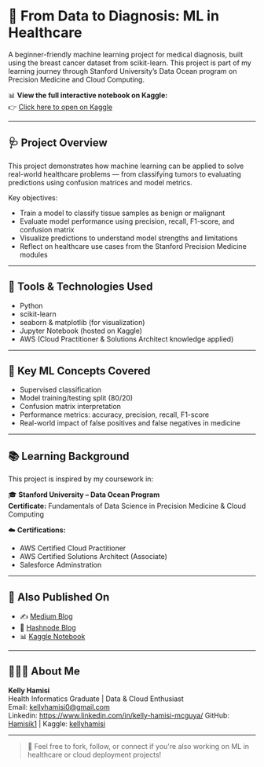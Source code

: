 # 🧠 From Data to Diagnosis: ML in Healthcare

A beginner-friendly machine learning project for medical diagnosis, built using the breast cancer dataset from scikit-learn. This project is part of my learning journey through Stanford University’s Data Ocean program on Precision Medicine and Cloud Computing.

📊 **View the full interactive notebook on Kaggle:**  
👉 [Click here to open on Kaggle]([https://www.kaggle.com/kellyhamisi/from-data-to-diagnosis-ml-in-healthcare](https://www.kaggle.com/code/kellyhamisi/from-data-to-diagnosis-ml-in-healthcare-stanford))

---

## 🩺 Project Overview

This project demonstrates how machine learning can be applied to solve real-world healthcare problems — from classifying tumors to evaluating predictions using confusion matrices and model metrics.

Key objectives:
- Train a model to classify tissue samples as benign or malignant
- Evaluate model performance using precision, recall, F1-score, and confusion matrix
- Visualize predictions to understand model strengths and limitations
- Reflect on healthcare use cases from the Stanford Precision Medicine modules

---

## 🔬 Tools & Technologies Used

- Python
- scikit-learn
- seaborn & matplotlib (for visualization)
- Jupyter Notebook (hosted on Kaggle)
- AWS (Cloud Practitioner & Solutions Architect knowledge applied)

---

## 📌 Key ML Concepts Covered

- Supervised classification
- Model training/testing split (80/20)
- Confusion matrix interpretation
- Performance metrics: accuracy, precision, recall, F1-score
- Real-world impact of false positives and false negatives in medicine

---

## 📚 Learning Background

This project is inspired by my coursework in:

🎓 **Stanford University – Data Ocean Program**  
**Certificate:** Fundamentals of Data Science in Precision Medicine & Cloud Computing

☁️ **Certifications:**
- AWS Certified Cloud Practitioner
- AWS Certified Solutions Architect (Associate)
- Salesforce Adminstration 

---

## 🔗 Also Published On

- ✍️ [Medium Blog](https://medium.com/@kellyhamisi)
- 🧠 [Hashnode Blog](https://kellyhamisi.hashnode.dev)
- 📊 [Kaggle Notebook](https://www.kaggle.com/kellyhamisi/from-data-to-diagnosis-ml-in-healthcare)

---

## 👩🏽‍💻 About Me

**Kelly Hamisi**  
Health Informatics Graduate | Data & Cloud Enthusiast  
Email: [kellyhamisi0@gmail.com](mailto:kellyhamisi0@gmail.com)  
Linkedin: https://www.linkedin.com/in/kelly-hamisi-mcguya/
GitHub: [Hamisik1](https://github.com/Hamisik1) | Kaggle: [kellyhamisi](https://www.kaggle.com/kellyhamisi)

---

> 💬 Feel free to fork, follow, or connect if you're also working on ML in healthcare or cloud deployment projects!

